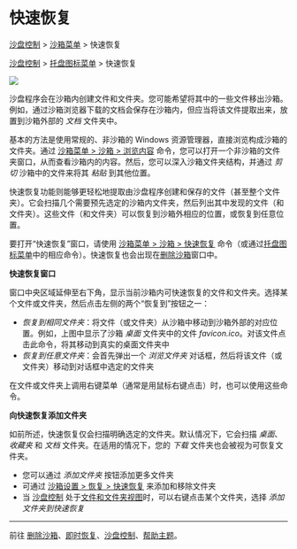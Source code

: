 # 快速恢复

[沙盘控制](SandboxieControl.md) > [沙箱菜单](SandboxMenu.md) > 快速恢复

[沙盘控制](SandboxieControl.md) > [托盘图标菜单](TrayIconMenu.md) > 快速恢复

![](../Media/QuickRecoverSandbox.png)

沙盘程序会在沙箱内创建文件和文件夹。您可能希望将其中的一些文件移出沙箱。例如，通过沙箱浏览器下载的文档会保存在沙箱内，但应当将该文件提取出来，放置到沙箱外部的 _文档_ 文件夹中。

基本的方法是使用常规的、非沙箱的 Windows 资源管理器，直接浏览构成沙箱的文件夹。通过 [沙箱菜单 > 沙箱 > 浏览内容](SandboxMenu.md#sandbox-menu) 命令，您可以打开一个非沙箱的文件夹窗口，从而查看沙箱内的内容。然后，您可以深入沙箱文件夹结构，并通过 _剪切_ 沙箱中的文件来将其 _粘贴_ 到其他位置。

快速恢复功能则能够更轻松地提取由沙盘程序创建和保存的文件（甚至整个文件夹）。它会扫描几个需要预先选定的沙箱内文件夹，然后列出其中发现的文件（和文件夹）。这些文件（和文件夹）可以恢复到沙箱外相应的位置，或恢复到任意位置。

要打开“快速恢复”窗口，请使用 [沙箱菜单 > 沙箱 > 快速恢复](SandboxMenu.md#sandbox-menu) 命令（或通过[托盘图标菜单](TrayIconMenu.md)中的相应命令）。快速恢复也会出现在[删除沙箱](DeleteSandbox.md)窗口中。

**快速恢复窗口**

窗口中央区域延伸至右下角，显示当前沙箱内可快速恢复的文件和文件夹。选择某个文件或文件夹，然后点击左侧的两个“恢复到”按钮之一：

*   _恢复到相同文件夹_：将文件（或文件夹）从沙箱中移动到沙箱外部的对应位置。例如，上图中显示了沙箱 _桌面_ 文件夹中的文件 _favicon.ico_。对该文件点击此命令，将其移动到真实的桌面文件夹中
*   _恢复到任意文件夹_：会首先弹出一个 _浏览文件夹_ 对话框，然后将该文件（或文件夹）移动到对话框中选定的文件夹

在文件或文件夹上调用右键菜单（通常是用鼠标右键点击）时，也可以使用这些命令。

**向快速恢复添加文件夹**

如前所述，快速恢复仅会扫描明确选定的文件夹。默认情况下，它会扫描 _桌面_、_收藏夹_ 和 _文档_ 文件夹。在适用的情况下，您的 _下载_ 文件夹也会被视为可恢复文件夹。

*   您可以通过 _添加文件夹_ 按钮添加更多文件夹
*   可通过 [沙箱设置 > 恢复 > 快速恢复](RecoverySettings.md#quick-recovery) 来添加和移除文件夹
*   当 [沙盘控制](SandboxieControl.md) 处于[文件和文件夹视图](FilesAndFoldersView.md)时，可以右键点击某个文件夹，选择 _添加文件夹到快速恢复_

* * *

前往 [删除沙箱](DeleteSandbox.md)、[即时恢复](ImmediateRecovery.md)、[沙盘控制](SandboxieControl.md)、[帮助主题](HelpTopics.md)。
